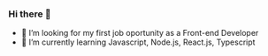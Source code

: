 ### Hi there 👋



- 🔭 I’m looking for my first job oportunity as a Front-end Developer 
- 🌱 I’m currently learning Javascript, Node.js, React.js, Typescript




